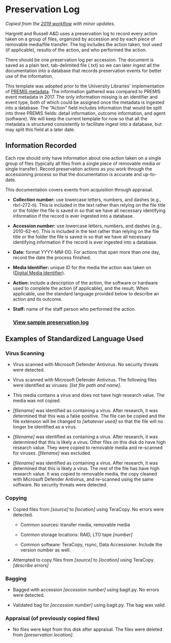 # Preservation Log

*Copied from the [2019 workflow](https://github.com/uga-libraries/born-digital-accessioning/tree/main/legacy-docs-2017-2019) with minor updates.*

Hargrett and Russell A&D uses a preservation log to record every action taken on a group of files, organized by accession and by each piece of removable media/file transfer. The log includes the action taken, tool used (if applicable), results of the action, and who performed the action.

There should be one preservation log per accession. The document is saved as a plain text, tab-delimited file (.txt) so we can later ingest all the documentation into a database that records preservation events for better use of the information.

This template was adopted prior to the University Libraries' implementation of [PREMIS metadata](https://www.loc.gov/standards/premis/). The information gathered was compared to PREMIS event metadata in 2017. The only information missing is an identifier and event type, both of which could be assigned once the metadata is ingested into a database. The "Action" field includes information that would be split into three PREMIS fields: detail information, outcome information, and agent (software). We will keep the current template for now so that all the metadata is structured consistently to facilitate ingest into a database, but may split this field at a later date.

## Information Recorded

Each row should only have information about one action taken on a single group of files (typically all files from a single piece of removable media or single transfer). Record preservation actions as you work through the accessioning process so that the documentation is accurate and up-to-date.

This documentation covers events from acquisition through appraisal. 

* **Collection number:** use lowercase letters, numbers, and dashes (e.g., rbrl-272-ti). This is included in the text rather than relying on the file title or the folder the file is saved in so that we have all necessary identifying information if the record is ever ingested into a database.

* **Accession number:** use lowercase letters, numbers, and dashes (e.g., 2010-62-er).  This is included in the text rather than relying on the file title or the folder the file is saved in so that we have all necessary identifying information if the record is ever ingested into a database.

* **Date:** format YYYY-MM-DD. For actions that span more than one day, record the date the process finished.

* **Media Identifier:** unique ID for the media the action was taken on ([Digital Media Identifier](./digital-media-identifier.md)).

* **Action:** include a description of the action, the software or hardware used to complete the action (if applicable), and the result. When applicable, use the standard language provided below to describe an action and its outcome.

* **Staff:** name of the staff person who performed the action.

    ### [View sample preservation log](./sample-preservation-log.txt)

## Examples of Standardized Language Used

### Virus Scanning

*   Virus scanned with Microsoft Defender Antivirus. No security threats were detected.

*   Virus scanned with Microsoft Defender Antivirus. The following files were identified as viruses: _[list file path and name]_.

*   This media contains a virus and does not have high research value. The media was not copied.

*   _[filename]_ was identified as containing a virus. After research, it was determined that this was a false positive. The file can be copied and the file extension will be changed to _[whatever used]_ so that the file will no longer be identified as a virus.

*   _[filename]_ was identified as containing a virus. After research, it was determined that this is likely a virus. Other files on this disk do have high research value. They were copied to removable media and re-scanned for viruses. _[filename]_ was excluded.

*   _[filename]_ was identified as containing a virus. After research, it was determined that this is likely a virus. The rest of the file has have high research value. It was copied to removable media, the copy cleaned with Microsoft Defender Antivirus, and re-scanned using the same software. No security threats were detected.


### Copying

*   Copied files from _[source]_ to _[location]_ using TeraCopy. No errors were detected.

    *   Common sources: transfer media, removable media

    *   Common storage locations: RAID, LTO tape _[number]_

    *   Common software: TeraCopy, rsync, Data Accessioner. Include the version number as well.

*   Attempted to copy files from _[source]_ to _[location]_ using TeraCopy.  _[describe errors]_

### Bagging

*   Bagged with accession _[accession number]_ using bagit.py. No errors were detected.

*   Validated bag for _[accession number]_ using bagit.py. The bag was valid.

### Appraisal (of previously copied files)

*   No files were kept from this disk after appraisal. The files were deleted from _[preservation location]_.
